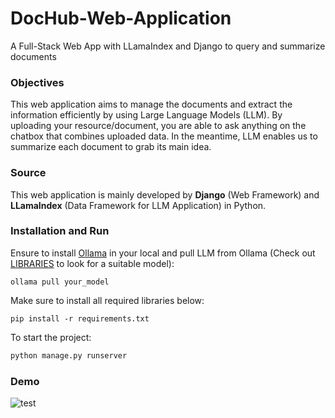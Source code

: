# DocHub-Web-Application
A Full-Stack Web App with LLamaIndex and Django to query and summarize documents

### Objectives

This web application aims to manage the documents and extract the information efficiently by using Large Language Models (LLM). By uploading your resource/document, you are able to ask anything on the chatbox that combines uploaded data. In the meantime, LLM enables us to summarize each document to grab its main idea.

### Source

This web application is mainly developed by <b>Django</b> (Web Framework) and <b>LLamaIndex</b> (Data Framework for LLM Application) in Python.

### Installation and Run

Ensure to install [Ollama](https://ollama.com/) in your local and pull LLM from Ollama (Check out [LIBRARIES](https://ollama.com/library) to look for a suitable model):
```ollama
ollama pull your_model
```

Make sure to install all required libraries below:
```shell
pip install -r requirements.txt
```

To start the project: 
```python
python manage.py runserver
```

### Demo

![test](https://github.com/JoyceYin/DocHub-Web-Application/assets/65861783/556a7f0d-a0f1-4101-aac2-a6e920a5e125)

